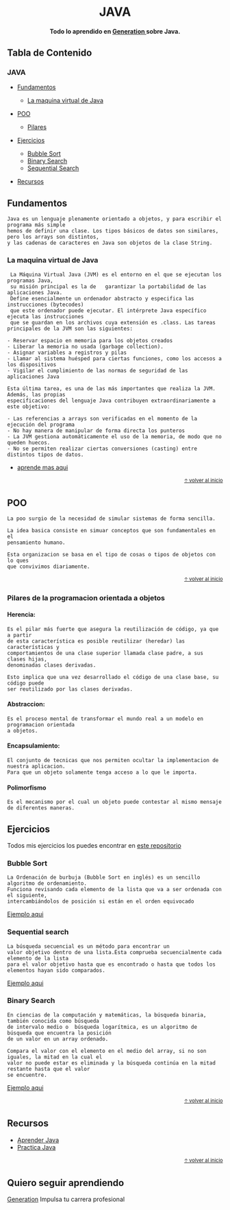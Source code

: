 
<h1 align="center">
  JAVA
</h1>

<h4 align="center"> Todo lo aprendido en  <a href="https://mexico.generation.org/" target="_blank"> Generation </a> sobre Java.</h4>

## Tabla de Contenido

### JAVA

- [Fundamentos](#fundamentos)
  - [La maquina virtual de Java](#lamaquinavirtualdejava)

- [POO](#poo)
  - [Pilares](#Pilaresdelaprogramacionorientadaaobjetos)

- [Ejercicios](#ejercicios)
  - [Bubble Sort](#bubblesort)
  - [Binary Search](#binarysearch)
  - [Sequential Search](#secuentialsearch)

- [Recursos](#recursos)

## Fundamentos 

    Java es un lenguaje plenamente orientado a objetos, y para escribir el programa más simple 
    hemos de definir una clase. Los tipos básicos de datos son similares, pero los arrays son distintos, 
    y las cadenas de caracteres en Java son objetos de la clase String.
    
 ### La maquina virtual de Java
 
     La Máquina Virtual Java (JVM) es el entorno en el que se ejecutan los programas Java, 
     su misión principal es la de   garantizar la portabilidad de las aplicaciones Java. 
     Define esencialmente un ordenador abstracto y especifica las instrucciones (bytecodes) 
     que este ordenador puede ejecutar. El intérprete Java específico ejecuta las instrucciones 
     que se guardan en los archivos cuya extensión es .class. Las tareas principales de la JVM son las siguientes:
     
    - Reservar espacio en memoria para los objetos creados
    - Liberar la memoria no usada (garbage collection).
    - Asignar variables a registros y pilas
    - Llamar al sistema huésped para ciertas funciones, como los accesos a los dispositivos
    - Vigilar el cumplimiento de las normas de seguridad de las aplicaciones Java
    
    Esta última tarea, es una de las más importantes que realiza la JVM. Además, las propias 
    especificaciones del lenguaje Java contribuyen extraordinariamente a este objetivo: 
    
    - Las referencias a arrays son verificadas en el momento de la ejecución del programa
    - No hay manera de manipular de forma directa los punteros
    - La JVM gestiona automáticamente el uso de la memoria, de modo que no queden huecos.
    - No se permiten realizar ciertas conversiones (casting) entre distintos tipos de datos.

    
- [aprende mas aqui](http://www.sc.ehu.es/sbweb/fisica/cursoJava/fundamentos/introduccion/indice_intro.htm)

<div align="right">
  <small><a href="#tabla-de-contenido">🡡 volver al inicio</a></small>
</div>

## POO
    La poo surgio de la necesidad de simular sistemas de forma sencilla. 

    La idea basica consiste en simuar conceptos que son fundamentales en el 
    pensamiento humano. 

    Esta organizacion se basa en el tipo de cosas o tipos de objetos con lo ques 
    que convivimos diariamente.
    
<div align="right">
  <small><a href="#tabla-de-contenido">🡡 volver al inicio</a></small>
</div>

### Pilares de la programacion orientada a objetos

#### Herencia: 

    Es el pilar más fuerte que asegura la reutilización de código, ya que a partir 
    de esta característica es posible reutilizar (heredar) las características y 
    comportamientos de una clase superior llamada clase padre, a sus clases hijas, 
    denominadas clases derivadas. 
    
    Esto implica que una vez desarrollado el código de una clase base, su código puede 
    ser reutilizado por las clases derivadas.

#### Abstraccion: 

    Es el proceso mental de transformar el mundo real a un modelo en programacion orientada 
    a objetos.

#### Encapsulamiento:

    El conjunto de tecnicas que nos permiten ocultar la implementacion de nuestra aplicacion.
    Para que un objeto solamente tenga acceso a lo que le importa.
            
#### Polimorfismo
                
    Es el mecanismo por el cual un objeto puede contestar al mismo mensaje de diferentes maneras.

## Ejercicios

Todos mis ejercicios los puedes encontrar en [este repositorio](https://github.com/UrielMendozaG/Java)

### Bubble Sort

    La Ordenación de burbuja (Bubble Sort en inglés) es un sencillo algoritmo de ordenamiento. 
    Funciona revisando cada elemento de la lista que va a ser ordenada con el siguiente, 
    intercambiándolos de posición si están en el orden equivocado

  [Ejemplo aqui](https://github.com/UrielMendozaG/Bubble-Sort)
  
### Sequential search

    La búsqueda secuencial es un método para encontrar un 
    valor objetivo dentro de una lista.Ésta comprueba secuencialmente cada elemento de la lista 
    para el valor objetivo hasta que es encontrado o hasta que todos los elementos hayan sido comparados.

  [Ejemplo aqui](https://github.com/UrielMendozaG/Sequential-Search)
  
### Binary Search

    En ciencias de la computación y matemáticas, la búsqueda binaria, también conocida como búsqueda 
    de intervalo medio o  búsqueda logarítmica, es un algoritmo de búsqueda que encuentra la posición 
    de un valor en un array ordenado.
    
    Compara el valor con el elemento en el medio del array, si no son iguales, la mitad en la cual el 
    valor no puede estar es eliminada y la búsqueda continúa en la mitad restante hasta que el valor 
    se encuentre. 
    
   [Ejemplo aqui](https://github.com/UrielMendozaG/Binary-Search)
   
<div align="right">
  <small><a href="#tabla-de-contenido">🡡 volver al inicio</a></small>
</div>

## Recursos

- [Aprender Java](http://www.sc.ehu.es/sbweb/fisica/cursoJava/fundamentos/fundamentos.htm)
- [Practica Java](https://codegym.cc/)

<div align="right">
  <small><a href="#tabla-de-contenido">🡡 volver al inicio</a></small>
</div>

## Quiero seguir aprendiendo

[Generation](https://mexico.generation.org/) Impulsa tu carrera profesional
